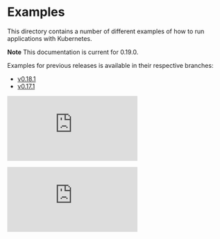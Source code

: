 # Examples

This directory contains a number of different examples of how to run applications with Kubernetes.

**Note**
This documentation is current for 0.19.0.  

Examples for previous releases is available in their respective branches:
   * [v0.18.1](https://github.com/GoogleCloudPlatform/kubernetes/tree/release-0.18/examples)
   * [v0.17.1](https://github.com/GoogleCloudPlatform/kubernetes/tree/release-0.17/examples)


[![Analytics](https://kubernetes-site.appspot.com/UA-36037335-10/GitHub/examples/README.md?pixel)]()


[![Analytics](https://kubernetes-site.appspot.com/UA-36037335-10/GitHub/release-0.19.0/examples/README.md?pixel)]()

